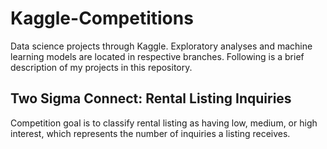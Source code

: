 # Kaggle-Competitions
Data science projects through Kaggle. Exploratory analyses and machine learning models are located in respective branches. Following is a brief description of my projects in this repository.

## Two Sigma Connect: Rental Listing Inquiries
Competition goal is to classify rental listing as having low, medium, or high interest, which represents the number of inquiries a listing receives.   
